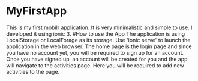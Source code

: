 # MyFirstApp
This is my first mobilr application. It is very minimalistic and simple to use. I developed it using ionic 3.
#How to use the App
The application is using LocalStorage or LocalForage as its storage. Use 'ionic serve' to launch the application in the web browser. The home page is the login page and since you have no account yet, you will be required to sign up for an account.
Once you have signed up, an account will be created for you and the app will navigate to the activities page. Here you will be required to add new activities to the page.
